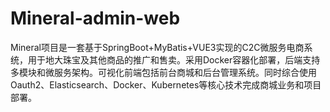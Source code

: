 # Mineral-admin-web
Mineral项目是一套基于SpringBoot+MyBatis+VUE3实现的C2C微服务电商系统，用于地大珠宝及其他商品的推广和售卖。采用Docker容器化部署，后端支持多模块和微服务架构。可视化前端包括前台商城和后台管理系统。同时综合使用Oauth2、Elasticsearch、Docker、Kubernetes等核心技术完成商城业务和项目部署。
